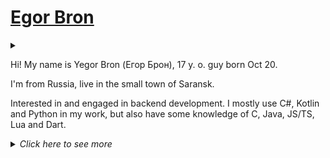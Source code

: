 # [Egor Bron](https://egorbron.github.io/)
<!--<img src="https://avatars.githubusercontent.com/u/71507444?s=64" style="border-radius: 4px;" alt="Avatar">-->

<!--[![ko-fi](https://ko-fi.com/img/githubbutton_sm.svg)](https://ko-fi.com/egorbron)-->
<details><summary></summary>
 
 ![Profile views](https://komarev.com/ghpvc/?username=EgorBron&color=4c10cc&style=flat-square)
 
</details>

Hi! My name is Yegor Bron (Егор Брон), 17 y. o. guy born Oct 20.

I'm from Russia, live in the small town of Saransk.

Interested in and engaged in backend development. I mostly use C#, Kotlin and Python in my work, but also have some knowledge of C, Java, JS/TS, Lua and Dart.

<details><summary><i>Click here to see more</i></summary>

### Skills and toolset

<details><summary>click to reveal</summary>

<sub>Languages</sub>

[![Skills - Languages](https://skillicons.dev/icons?i=cs,kotlin,py,bash,,c,java,dart,lua,js,ts)](/)

<sub>Platforms</sub>

[![Skills - Platforms](https://skillicons.dev/icons?i=discord,git,github,dotnet,docker,bots,powershell,linux,cmake,gradle,wasm)](/)

<sub>GUI, markup, DBs</sub>

[![Skills - UI, markup, DBs](https://skillicons.dev/icons?i=bootstrap,jquery,godot,unity,nextjs,,md,html,css,svg,regex,,mongodb,sqlite,postgres)](/)

<sub>Editors</sub>

[![Skills - Editors](https://skillicons.dev/icons?i=idea,vscode,visualstudio,ps,blender,au,pr,ae,figma)](/) 
</details>

### Social networks (in order of speed of reply)
<details><summary>click to reveal</summary>

> If you sent me friend request or DM, please, describe what are you want as completly as you can. **Don't ask about Python or bots, I don't do that anymore!**

* 🧻[Telegram DM (@egorbronn)](https://t.me/egorbronn)

* 📧[E-mail (egorbron@inbox.ru)](mailto:egorbron@inbox.ru)

* ▶[YouTube (@EgorBron)](https://youtube.com/@EgorBron)

* ⏺[Steam](https://steamcommunity.com/id/EgorBronn/)

* 💿[Discord (@egorbron)](https://discord.com/users/555638466365489172) (noreply)

* 🟣[osu!profile](https://osu.ppy.sh/users/15136301) (noreply)
 
* 🐳[Docker Hub](https://hub.docker.com/u/egorbron) (noreply)

* 🏪[Itch](https://egorbron.itch.io/) (noreply)

* ☕[Ko-fi](https://ko-fi.com/egorbron) (noreply)

</details>

### Statistics (not fully precise)

<!--#### Discord Activity
<details><summary>click to reveal</summary>
<a href="https://discord.com/users/555638466365489172">
  <img
    src="https://lanyard.cnrad.dev/api/555638466365489172?idleMessage=Doing%20nothing"
    alt="Discord Presence"
    width=300
  />
</a>
</details>-->
 
#### GitHub
<details><summary>click to reveal</summary>
 
<!--
![Stats](https://github-readme-stats.vercel.app/api?username=EgorBron&show_icons=true&theme=tokyonight&bg_color=000000&title_color=ebebeb&text_color=cbcbcb)

![Top Langs](https://github-readme-stats.vercel.app/api/top-langs/?username=EgorBron&layout=compact&theme=codeSTACKr)-->

![Metrics](/github-metrics.svg)
 
</details>

#### Wakatime

<details><summary>click to reveal</summary>
 
 [![Wakatime profile](https://wakatime.com/badge/user/0d335b7c-5fc4-4716-9e58-4e0d11be214d.svg?style=flat-square)](https://wakatime.com/@EgorBron)
 
<img
  src="https://wakatime.com/share/@EgorBron/e276a505-ff9f-4cb2-885f-778f074830ee.svg"
  alt="Wakatime stats - Languages"
  width=500
/>
<img
  src="https://wakatime.com/share/@EgorBron/98a0f5cf-84cc-433d-81fa-f5fcb834b626.svg"
  alt="Wakatime stats - Editors"
  width=500
/>
 </details>
 
 </details>

